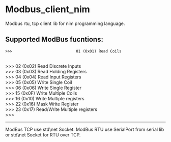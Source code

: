 # Modbus_client_nim
Modbus rtu, tcp client lib for nim programming language.
## Supported ModBus fucntions: 
    >>>                            01 (0x01) Read Coils
<br>>>>                            02 (0x02) Read Discrete Inputs
<br>>>>                            03 (0x03) Read Holding Registers
<br>>>>                            04 (0x04) Read Input Registers
<br>>>>                            05 (0x05) Write Single Coil
<br>>>>                            06 (0x06) Write Single Register
<br>>>>                            15 (0x0F) Write Multiple Coils
<br>>>>                            16 (0x10) Write Multiple registers
<br>>>>                            22 (0x16) Mask Write Register
<br>>>>                            23 (0x17) Read/Write Multiple registers
<br>>>>
***
ModBus TCP use std\net Socket. ModBus RTU use SerialPort from serial lib or std\net Socket for RTU over TCP.


